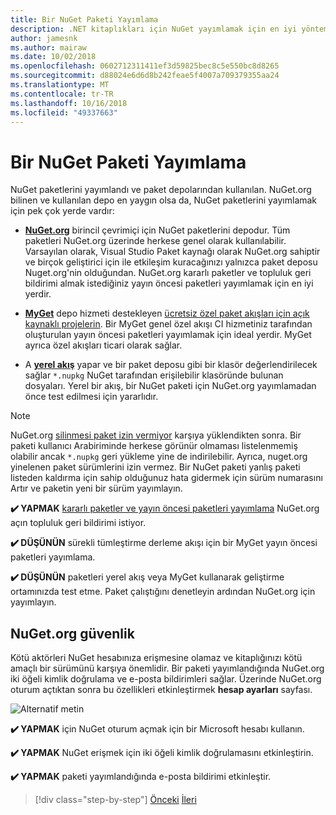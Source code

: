 ```yaml
---
title: Bir NuGet Paketi Yayımlama
description: .NET kitaplıkları için NuGet yayımlamak için en iyi yöntem önerileri.
author: jamesnk
ms.author: mairaw
ms.date: 10/02/2018
ms.openlocfilehash: 0602712311411ef3d59825bec8c5e550bc8d8265
ms.sourcegitcommit: d88024e6d6d8b242feae5f4007a709379355aa24
ms.translationtype: MT
ms.contentlocale: tr-TR
ms.lasthandoff: 10/16/2018
ms.locfileid: "49337663"
---
```

# <a name="publishing-a-nuget-package"></a>Bir NuGet Paketi Yayımlama

NuGet paketlerini yayımlandı ve paket depolarından kullanılan. NuGet.org bilinen ve kullanılan depo en yaygın olsa da, NuGet paketlerini yayımlamak için pek çok yerde vardır:

* **[NuGet.org](https://www.nuget.org/)**  birincil çevrimiçi için NuGet paketlerini depodur. Tüm paketleri NuGet.org üzerinde herkese genel olarak kullanılabilir. Varsayılan olarak, Visual Studio Paket kaynağı olarak NuGet.org sahiptir ve birçok geliştirici için ile etkileşim kuracağınızı yalnızca paket deposu Nuget.org'nin olduğundan. NuGet.org kararlı paketler ve topluluk geri bildirimi almak istediğiniz yayın öncesi paketleri yayımlamak için en iyi yerdir.

* **[MyGet](https://myget.org/)**  depo hizmeti destekleyen [ücretsiz özel paket akışları için açık kaynaklı projelerin](https://www.myget.org/opensource). Bir MyGet genel özel akışı CI hizmetiniz tarafından oluşturulan yayın öncesi paketleri yayımlamak için ideal yerdir. MyGet ayrıca özel akışları ticari olarak sağlar.

* A **[yerel akış](/nuget/hosting-packages/local-feeds)** yapar ve bir paket deposu gibi bir klasör değerlendirilecek sağlar `*.nupkg` NuGet tarafından erişilebilir klasöründe bulunan dosyaları. Yerel bir akış, bir NuGet paketi için NuGet.org yayımlamadan önce test edilmesi için yararlıdır.

> [!NOTE]
> NuGet.org [silinmesi paket izin vermiyor](/nuget/policies/deleting-packages) karşıya yüklendikten sonra. Bir paketi kullanıcı Arabiriminde herkese görünür olmaması listelenmemiş olabilir ancak `*.nupkg` geri yükleme yine de indirilebilir. Ayrıca, nuget.org yinelenen paket sürümlerini izin vermez. Bir NuGet paketi yanlış paketi listeden kaldırma için sahip olduğunuz hata gidermek için sürüm numarasını Artır ve paketin yeni bir sürüm yayımlayın.

**✔️ YAPMAK** [kararlı paketler ve yayın öncesi paketleri yayımlama](/nuget/create-packages/publish-a-package) NuGet.org açın topluluk geri bildirimi istiyor.

**✔️ DÜŞÜNÜN** sürekli tümleştirme derleme akışı için bir MyGet yayın öncesi paketleri yayımlama.

**✔️ DÜŞÜNÜN** paketleri yerel akış veya MyGet kullanarak geliştirme ortamınızda test etme. Paket çalıştığını denetleyin ardından NuGet.org için yayımlayın.

## <a name="nugetorg-security"></a>NuGet.org güvenlik

Kötü aktörleri NuGet hesabınıza erişmesine olamaz ve kitaplığınızı kötü amaçlı bir sürümünü karşıya önemlidir. Bir paketi yayımlandığında NuGet.org iki öğeli kimlik doğrulama ve e-posta bildirimleri sağlar. Üzerinde NuGet.org oturum açtıktan sonra bu özellikleri etkinleştirmek **hesap ayarları** sayfası.

![Alternatif metin](./media/publish-nuget-package/nuget-2fa.png "NuGet hesap güvenliği")

**✔️ YAPMAK** için NuGet oturum açmak için bir Microsoft hesabı kullanın.

**✔️ YAPMAK** NuGet erişmek için iki öğeli kimlik doğrulamasını etkinleştirin.

**✔️ YAPMAK** paketi yayımlandığında e-posta bildirimi etkinleştir.

>[!div class="step-by-step"]
[Önceki](./sourcelink.md)
[İleri](./versioning.md)
